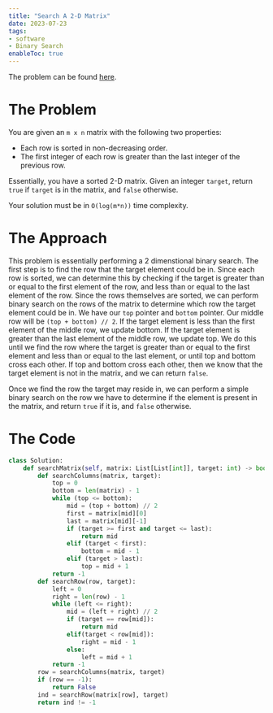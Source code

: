 ```yaml
---
title: "Search A 2-D Matrix"
date: 2023-07-23
tags:
- software
- Binary Search
enableToc: true
---
```

The problem can be found [here](https://leetcode.com/problems/search-a-2d-matrix/).

# The Problem
You are given an `m x n` matrix with the following two properties:
- Each row is sorted in non-decreasing order.
- The first integer of each row is greater than the last integer of the previous row.

Essentially, you have a sorted 2-D matrix. Given an integer `target`, return `true` if `target` is in the matrix, and `false` otherwise.

Your solution must be in `O(log(m*n))` time complexity.

# The Approach
This problem is essentially performing a 2 dimenstional binary search. The first step is to find the row that the target element could be in. Since each row is sorted, we can determine this by checking if the target is greater than or equal to the first element of the row, and less than or equal to the last element of the row. Since the rows themselves are sorted, we can perform binary search on the rows of the matrix to determine which row the target element could be in. We have our `top` pointer and `bottom` pointer. Our middle row will be `(top + bottom) // 2`. If the target element is less than the first element of the middle row, we update bottom. If the target element is greater than the last element of the middle row, we update top. We do this until we find the row where the target is greater than or equal to the first element and less than or equal to the last element, or until top and bottom cross each other. If top and bottom cross each other, then we know that the target element is not in the matrix, and we can return `false`.

Once we find the row the target may reside in, we can perform a simple binary search on the row we have to determine if the element is present in the matrix, and return `true` if it is, and `false` otherwise.

# The Code
```python
class Solution:
    def searchMatrix(self, matrix: List[List[int]], target: int) -> bool:
        def searchColumns(matrix, target):
            top = 0
            bottom = len(matrix) - 1
            while (top <= bottom):
                mid = (top + bottom) // 2
                first = matrix[mid][0]
                last = matrix[mid][-1]
                if (target >= first and target <= last):
                    return mid
                elif (target < first):
                    bottom = mid - 1
                elif (target > last):
                    top = mid + 1
            return -1
        def searchRow(row, target):
            left = 0
            right = len(row) - 1
            while (left <= right):
                mid = (left + right) // 2
                if (target == row[mid]):
                    return mid
                elif(target < row[mid]):
                    right = mid - 1
                else:
                    left = mid + 1
            return -1
        row = searchColumns(matrix, target)
        if (row == -1):
            return False
        ind = searchRow(matrix[row], target)
        return ind != -1 
```
